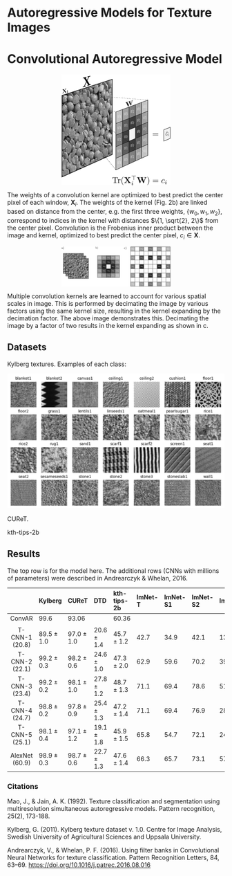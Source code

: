 # Autoregressive Models for Texture Images

# Convolutional Autoregressive Model

<img src="https://raw.githubusercontent.com/ryanhammonds/explorations/master/docs/convolution.png" width="500" style="width: 50%; display: block; margin-left: auto; margin-right: auto;"/>

The weights of a convolution kernel are optimized to best predict the center pixel of each window, $\mathbf{X}_i$. The weights of the kernel (Fig. 2b) are linked based on distance from the center, e.g. the first three weights, $\{w_0, w_1, w_2\}$, correspond to indices in the kernel with distances $\{1, \sqrt{2}, 2\}$ from the center pixel. Convolution is the Frobenius inner product between the image and kernel, optimized to best predict the center pixel, $c_i \in \mathbf{X}$.

<img src="https://raw.githubusercontent.com/ryanhammonds/explorations/master/docs/decimation.png" width="600" style="width: 50%; display: block; margin-left: auto; margin-right: auto;"/>

Multiple convolution kernels are learned to account for various spatial scales in image. This is performed by decimating the image by various factors using the same kernel size, resulting in the kernel expanding by the decimation factor. The above image demonstrates this. Decimating the image by a factor of two results in the kernel expanding as shown in c.

## Datasets

Kylberg textures. Examples of each class:

![kylberg](https://github.com/voytekresearch/convolutional_ar/blob/3443b828577c830e4c27d640cc0981f6310c489f/docs/example_x.png)

CUReT.

kth-tips-2b



## Results

The top row is for the model here. The additional rows (CNNs with millions of parameters) were described
in Andrearczyk & Whelan, 2016.


|                | Kylberg    | CUReT	   | DTD        | kth-tips-2b | ImNet-T	| ImNet-S1| ImNet-S2  | ImageNet |
|:--------------:|:-----------|:-----------|:-----------|:------------|:--------|:--------|:----------|:---------|
| ConvAR         | 99.6       | 93.06      |            | 60.36       |         |         |           |          |
|                |            |            |            |             |         |         |           |          |
| T-CNN-1 (20.8) | 89.5 ± 1.0 | 97.0 ± 1.0 | 20.6 ± 1.4 | 45.7 ± 1.2  | 42.7    | 34.9    | 42.1      | 13.2     |
| T-CNN-2 (22.1) | 99.2 ± 0.3 | 98.2 ± 0.6 | 24.6 ± 1.0 | 47.3 ± 2.0  | 62.9    | 59.6    | 70.2      | 39.7     |
| T-CNN-3 (23.4) | 99.2 ± 0.2 | 98.1 ± 1.0 | 27.8 ± 1.2 | 48.7 ± 1.3  | 71.1    | 69.4    | 78.6      | 51.2     |
| T-CNN-4 (24.7) | 98.8 ± 0.2 | 97.8 ± 0.9 | 25.4 ± 1.3 | 47.2 ± 1.4  | 71.1    | 69.4    | 76.9      | 28.6     |
| T-CNN-5 (25.1) | 98.1 ± 0.4 | 97.1 ± 1.2 | 19.1 ± 1.8 | 45.9 ± 1.5  | 65.8    | 54.7    | 72.1      | 24.6     |
| AlexNet (60.9) | 98.9 ± 0.3 | 98.7 ± 0.6 | 22.7 ± 1.3 | 47.6 ± 1.4  | 66.3    | 65.7    | 73.1      | 57.1     |


### Citations

Mao, J., & Jain, A. K. (1992). Texture classification and segmentation using multiresolution simultaneous autoregressive models. Pattern recognition, 25(2), 173-188.

Kylberg, G. (2011). Kylberg texture dataset v. 1.0. Centre for Image Analysis, Swedish University of Agricultural Sciences and Uppsala University.

Andrearczyk, V., & Whelan, P. F. (2016). Using filter banks in Convolutional Neural Networks for texture classification. Pattern Recognition Letters, 84, 63–69. https://doi.org/10.1016/j.patrec.2016.08.016